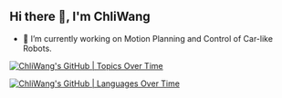 ## Hi there 👋, I'm ChliWang

- 🔭 I’m currently working on Motion Planning and Control of Car-like Robots.

[![ChliWang's GitHub | Topics Over Time](https://stats.quine.sh/ChliWang/topics-over-time?theme=dark)](https://quine.sh?utm_source=widgets&utm_campaign=ChliWang)

[![ChliWang's GitHub | Languages Over Time](https://stats.quine.sh/ChliWang/languages-over-time?theme=dark)](https://quine.sh?utm_source=widgets&utm_campaign=ChliWang)